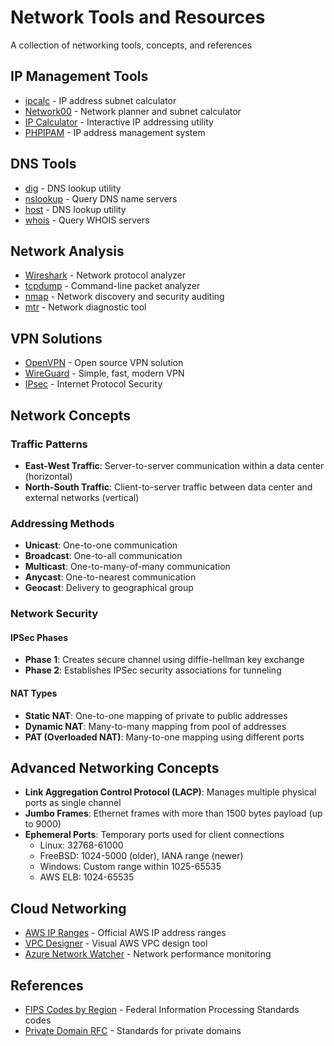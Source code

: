 # Network Tools and Resources

A collection of networking tools, concepts, and references

## IP Management Tools

- [ipcalc](https://jodies.de/ipcalc) - IP address subnet calculator
- [Network00](https://network00.com/) - Network planner and subnet calculator
- [IP Calculator](https://jodies.de/ipcalc) - Interactive IP addressing utility
- [PHPIPAM](https://phpipam.net/) - IP address management system

## DNS Tools

- [dig](https://linux.die.net/man/1/dig) - DNS lookup utility
- [nslookup](https://linux.die.net/man/1/nslookup) - Query DNS name servers
- [host](https://linux.die.net/man/1/host) - DNS lookup utility
- [whois](https://linux.die.net/man/1/whois) - Query WHOIS servers

## Network Analysis

- [Wireshark](https://www.wireshark.org/) - Network protocol analyzer
- [tcpdump](https://www.tcpdump.org/) - Command-line packet analyzer
- [nmap](https://nmap.org/) - Network discovery and security auditing
- [mtr](https://github.com/traviscross/mtr) - Network diagnostic tool

## VPN Solutions

- [OpenVPN](https://openvpn.net/) - Open source VPN solution
- [WireGuard](https://www.wireguard.com/) - Simple, fast, modern VPN
- [IPsec](https://tools.ietf.org/html/rfc6071) - Internet Protocol Security

## Network Concepts

### Traffic Patterns

- **East-West Traffic**: Server-to-server communication within a data center (horizontal)
- **North-South Traffic**: Client-to-server traffic between data center and external networks (vertical)

### Addressing Methods

- **Unicast**: One-to-one communication
- **Broadcast**: One-to-all communication
- **Multicast**: One-to-many-of-many communication
- **Anycast**: One-to-nearest communication
- **Geocast**: Delivery to geographical group

### Network Security

#### IPSec Phases

- **Phase 1**: Creates secure channel using diffie-hellman key exchange
- **Phase 2**: Establishes IPSec security associations for tunneling

#### NAT Types

- **Static NAT**: One-to-one mapping of private to public addresses
- **Dynamic NAT**: Many-to-many mapping from pool of addresses
- **PAT (Overloaded NAT)**: Many-to-one mapping using different ports

## Advanced Networking Concepts

- **Link Aggregation Control Protocol (LACP)**: Manages multiple physical ports as single channel
- **Jumbo Frames**: Ethernet frames with more than 1500 bytes payload (up to 9000)
- **Ephemeral Ports**: Temporary ports used for client connections
  - Linux: 32768-61000
  - FreeBSD: 1024-5000 (older), IANA range (newer)
  - Windows: Custom range within 1025-65535
  - AWS ELB: 1024-65535

## Cloud Networking

- [AWS IP Ranges](https://ip-ranges.amazonaws.com/ip-ranges.json) - Official AWS IP address ranges
- [VPC Designer](https://vpcdesigner.com/) - Visual AWS VPC design tool
- [Azure Network Watcher](https://azure.microsoft.com/en-us/services/network-watcher/) - Network performance monitoring

## References

- [FIPS Codes by Region](https://transition.fcc.gov/oet/info/maps/census/fips/fips.txt) - Federal Information Processing Standards codes
- [Private Domain RFC](https://www.rfc-editor.org/rfc/rfc6762#appendix-G) - Standards for private domains 